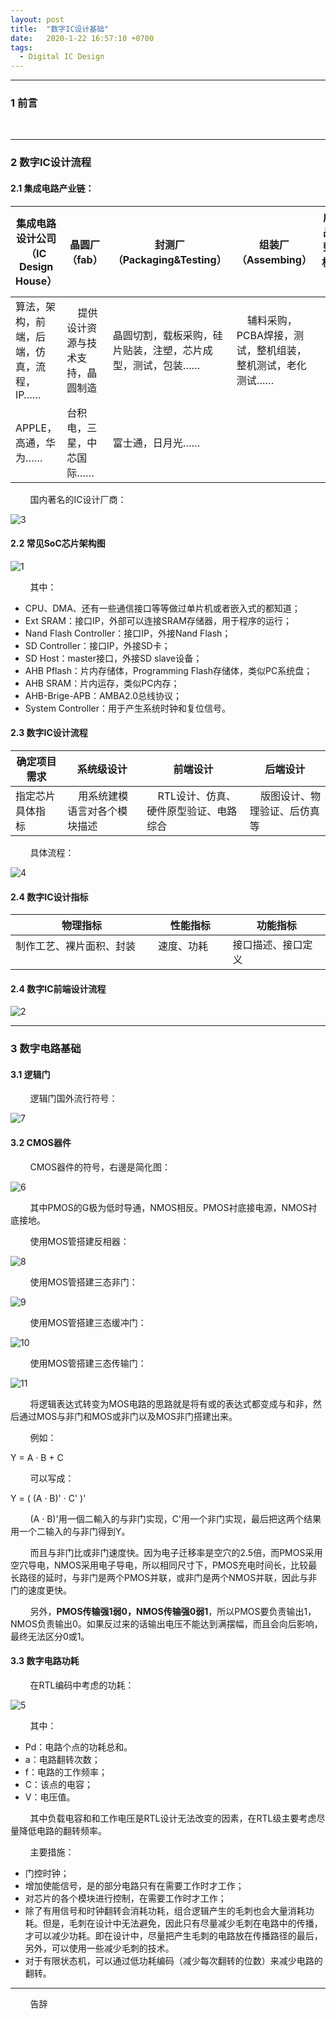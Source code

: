 ```yaml
---
layout: post
title:  "数字IC设计基础"
date:   2020-1-22 16:57:10 +0700
tags:
  - Digital IC Design
---
```


-------

### 1 前言 

&#160; &#160; &#160; &#160; 

----

### 2 数字IC设计流程

#### 2.1 集成电路产业链：

| 集成电路设计公司（IC Design House） | 晶圆厂（fab） | 封测厂（Packaging&Testing） | 组装厂（Assembing） | 成品整机&#160; &#160; &#160; &#160;   |
|---|---|---|---|---|
| 算法，架构，前端，后端，仿真，流程，IP…… | &#160; &#160; 提供设计资源与技术支持，晶圆制造 | 晶圆切割，载板采购，硅片贴装，注塑，芯片成型，测试，包装…… | &#160; &#160; 辅料采购，PCBA焊接，测试，整机组装，整机测试，老化测试…… | &#160; &#160; &#160; &#160; &#160; &#160; &#160;  | 
| APPLE，高通，华为…… | 台积电，三星，中芯国际…… | 富士通，日月光…… |  | &#160; &#160; &#160; &#160; &#160; &#160; &#160; &#160; &#160; &#160; &#160;  |



&#160; &#160; &#160; &#160; 国内著名的IC设计厂商：

![3](https://raw.githubusercontent.com/Verdvana/Verdvana.github.io/master/_posts/%E6%95%B0%E5%AD%97IC%E8%AE%BE%E8%AE%A1%E5%9F%BA%E7%A1%80/3.jpg)


#### 2.2 常见SoC芯片架构图

![1](https://raw.githubusercontent.com/Verdvana/Verdvana.github.io/master/_posts/%E6%95%B0%E5%AD%97IC%E8%AE%BE%E8%AE%A1%E5%9F%BA%E7%A1%80/1.jpg)

&#160; &#160; &#160; &#160; 其中：

* CPU、DMA、还有一些通信接口等等做过单片机或者嵌入式的都知道；
* Ext SRAM：接口IP，外部可以连接SRAM存储器，用于程序的运行；
* Nand Flash Controller：接口IP，外接Nand Flash；
* SD Controller：接口IP，外接SD卡；
* SD Host：master接口，外接SD slave设备；
* AHB Pflash：片内存储体，Programming Flash存储体，类似PC系统盘；
* AHB SRAM：片内运存，类似PC内存；
* AHB-Brige-APB：AMBA2.0总线协议；
* System Controller：用于产生系统时钟和复位信号。


#### 2.3 数字IC设计流程

| 确定项目需求 | 系统级设计 | 前端设计 | 后端设计 |
|---|---|---|---|
| 指定芯片具体指标&#160; &#160;  | &#160; &#160; 用系统建模语言对各个模块描述&#160; &#160;  | &#160; &#160; RTL设计、仿真、硬件原型验证、电路综合&#160; &#160;  | &#160; &#160; 版图设计、物理验证、后仿真等  |

&#160; &#160; &#160; &#160; 具体流程：

![4](https://raw.githubusercontent.com/Verdvana/Verdvana.github.io/master/_posts/%E6%95%B0%E5%AD%97IC%E8%AE%BE%E8%AE%A1%E5%9F%BA%E7%A1%80/4.jpg)

#### 2.4 数字IC设计指标

| 物理指标 | 性能指标 | 功能指标 |
|---|---|---|
| 制作工艺、裸片面积、封装&#160; &#160;&#160; &#160;   | 速度、功耗&#160; &#160;&#160; &#160;   | 接口描述、接口定义 |

#### 2.4 数字IC前端设计流程

![2](https://raw.githubusercontent.com/Verdvana/Verdvana.github.io/master/_posts/%E6%95%B0%E5%AD%97IC%E8%AE%BE%E8%AE%A1%E5%9F%BA%E7%A1%80/2.jpg)


----

### 3 数字电路基础

#### 3.1 逻辑门

&#160; &#160; &#160; &#160; 逻辑门国外流行符号：

![7](https://raw.githubusercontent.com/Verdvana/Verdvana.github.io/master/_posts/%E6%95%B0%E5%AD%97IC%E8%AE%BE%E8%AE%A1%E5%9F%BA%E7%A1%80/7.jpg)

#### 3.2 CMOS器件

&#160; &#160; &#160; &#160; CMOS器件的符号，右邊是简化图：

![6](https://raw.githubusercontent.com/Verdvana/Verdvana.github.io/master/_posts/%E6%95%B0%E5%AD%97IC%E8%AE%BE%E8%AE%A1%E5%9F%BA%E7%A1%80/6.jpg)


&#160; &#160; &#160; &#160; 其中PMOS的G极为低时导通，NMOS相反。PMOS衬底接电源，NMOS衬底接地。

&#160; &#160; &#160; &#160; 使用MOS管搭建反相器：

![8](https://raw.githubusercontent.com/Verdvana/Verdvana.github.io/master/_posts/%E6%95%B0%E5%AD%97IC%E8%AE%BE%E8%AE%A1%E5%9F%BA%E7%A1%80/8.jpg)

&#160; &#160; &#160; &#160; 使用MOS管搭建三态非门：

![9](https://raw.githubusercontent.com/Verdvana/Verdvana.github.io/master/_posts/%E6%95%B0%E5%AD%97IC%E8%AE%BE%E8%AE%A1%E5%9F%BA%E7%A1%80/9.jpg)

&#160; &#160; &#160; &#160; 使用MOS管搭建三态缓冲门：

![10](https://raw.githubusercontent.com/Verdvana/Verdvana.github.io/master/_posts/%E6%95%B0%E5%AD%97IC%E8%AE%BE%E8%AE%A1%E5%9F%BA%E7%A1%80/10.jpg)

&#160; &#160; &#160; &#160; 使用MOS管搭建三态传输门：

![11](https://raw.githubusercontent.com/Verdvana/Verdvana.github.io/master/_posts/%E6%95%B0%E5%AD%97IC%E8%AE%BE%E8%AE%A1%E5%9F%BA%E7%A1%80/11.jpg)

&#160; &#160; &#160; &#160; 将逻辑表达式转变为MOS电路的思路就是将有或的表达式都变成与和非，然后通过MOS与非门和MOS或非门以及MOS非门搭建出来。


&#160; &#160; &#160; &#160; 例如：

Y = A · B + C

&#160; &#160; &#160; &#160; 可以写成：

Y = ( (A · B)' · C' )'

&#160; &#160; &#160; &#160; (A · B)'用一個二輸入的与非门实现，C'用一个非门实现，最后把这两个结果用一个二输入的与非门得到Y。

&#160; &#160; &#160; &#160; 而且与非门比或非门速度快。因为电子迁移率是空穴的2.5倍，而PMOS采用空穴导电，NMOS采用电子导电，所以相同尺寸下，PMOS充电时间长，比较最长路径的延时，与非门是两个PMOS并联，或非门是两个NMOS并联，因此与非门的速度更快。

&#160; &#160; &#160; &#160; 另外，**PMOS传输强1弱0，NMOS传输强0弱1**，所以PMOS要负责输出1，NMOS负责输出0。如果反过来的话输出电压不能达到满摆幅，而且会向后影响，最终无法区分0或1。


#### 3.3 数字电路功耗

&#160; &#160; &#160; &#160; 在RTL编码中考虑的功耗：

![5](https://raw.githubusercontent.com/Verdvana/Verdvana.github.io/master/_posts/%E6%95%B0%E5%AD%97IC%E8%AE%BE%E8%AE%A1%E5%9F%BA%E7%A1%80/5.jpg)

&#160; &#160; &#160; &#160; 其中：

* Pd：电路个点的功耗总和。
* a：电路翻转次数；
* f：电路的工作频率；
* C：该点的电容；
* V：电压值。

&#160; &#160; &#160; &#160; 其中负载电容和和工作电压是RTL设计无法改变的因素，在RTL级主要考虑尽量降低电路的翻转频率。

&#160; &#160; &#160; &#160; 主要措施：

* 门控时钟；
* 增加使能信号，是的部分电路只有在需要工作时才工作；
* 对芯片的各个模块进行控制，在需要工作时才工作；
* 除了有用信号和时钟翻转会消耗功耗，组合逻辑产生的毛刺也会大量消耗功耗。但是，毛刺在设计中无法避免，因此只有尽量减少毛刺在电路中的传播，才可以减少功耗。即在设计中，尽量把产生毛刺的电路放在传播路径的最后，另外，可以使用一些减少毛刺的技术。
* 对于有限状态机，可以通过低功耗编码（减少每次翻转的位数）来减少电路的翻转。

  




----
&#160; &#160; &#160; &#160; 告辞

